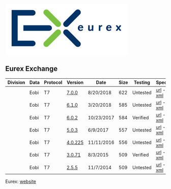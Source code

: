 ![Eurex](https://github.com/Open-Markets-Initiative/Directory/blob/master/Logos/Eurex.png)


## Eurex Exchange

|Division | Data | Protocol | Version | Date | Size | Testing | Specification|
|--- | --- | --- | --- | --- | --- | --- | ---|
| | Eobi | T7 | [7.0.0](https://github.com/Open-Markets-Initiative/c-structs/blob/master/Eurex/Eurex.Eobi.T7.v7.0.0.h "Eurex Exchange 7.0.0 C Structs") | 8/20/2018 | 622 | Untested | [url](http://www.eurexchange.com/exchange-en/technology/t7/system-documentation/release7 "Protocol specification") - [pdf](https://github.com/Open-Markets-Initiative/Directory/blob/master/Specifications/Eurex/Eurex.Eobi.T7.v7.0.0.pdf "Specification manual") - [xml](https://github.com/Open-Markets-Initiative/Directory/blob/master/Specifications/Eurex/Eurex.Eobi.T7.v7.0.0.xml "Specification xml")|
| | Eobi | T7 | [6.1.0](https://github.com/Open-Markets-Initiative/c-structs/blob/master/Eurex/Eurex.Eobi.T7.v6.1.0.h "Eurex Exchange 6.1.0 C Structs") | 3/20/2018 | 585 | Untested | [url](https://www.eurexchange.com/exchange-en/technology/t7/system-documentation "Protocol specification") - [pdf](https://github.com/Open-Markets-Initiative/Directory/blob/master/Specifications/Eurex/Eurex.Eobi.T7.v6.1.0.pdf "Specification manual") - [xml](https://github.com/Open-Markets-Initiative/Directory/blob/master/Specifications/Eurex/Eurex.Eobi.T7.v6.1.0.xml "Specification xml")|
| | Eobi | T7 | [6.0.2](https://github.com/Open-Markets-Initiative/c-structs/blob/master/Eurex/Eurex.Eobi.T7.v6.0.2.h "Eurex Exchange 6.0.2 C Structs") | 10/23/2017 | 584 | Verified | [url](https://www.eurexchange.com/exchange-en/technology/t7/system-documentation "Protocol specification") - [pdf](https://github.com/Open-Markets-Initiative/Directory/blob/master/Specifications/Eurex/Eurex.Eobi.T7.v6.0.2.pdf "Specification manual") - [xml](https://github.com/Open-Markets-Initiative/Directory/blob/master/Specifications/Eurex/Eurex.Eobi.T7.v6.0.2.xml "Specification xml")|
| | Eobi | T7 | [5.0.3](https://github.com/Open-Markets-Initiative/c-structs/blob/master/Eurex/Eurex.Eobi.T7.v5.0.3.h "Eurex Exchange 5.0.3 C Structs") | 6/9/2017 | 557 | Untested | [url](https://www.eurexchange.com/exchange-en/technology/t7/system-documentation "Protocol specification") - [pdf](https://github.com/Open-Markets-Initiative/Directory/blob/master/Specifications/Eurex/Eurex.Eobi.T7.v5.0.3.pdf "Specification manual") - [xml](https://github.com/Open-Markets-Initiative/Directory/blob/master/Specifications/Eurex/Eurex.Eobi.T7.v5.0.3.xml "Specification xml")|
| | Eobi | T7 | [4.0.225](https://github.com/Open-Markets-Initiative/c-structs/blob/master/Eurex/Eurex.Eobi.T7.v4.0.225.h "Eurex Exchange 4.0.225 C Structs") | 11/11/2016 | 556 | Untested | [url](https://www.eurexchange.com/exchange-en/technology/t7/system-documentation "Protocol specification") - [pdf](https://github.com/Open-Markets-Initiative/Directory/blob/master/Specifications/Eurex/Eurex.Eobi.T7.v4.0.225.pdf "Specification manual") - [xml](https://github.com/Open-Markets-Initiative/Directory/blob/master/Specifications/Eurex/Eurex.Eobi.T7.v4.0.225.xml "Specification xml")|
| | Eobi | T7 | [3.0.71](https://github.com/Open-Markets-Initiative/c-structs/blob/master/Eurex/Eurex.Eobi.T7.v3.0.71.h "Eurex Exchange 3.0.71 C Structs") | 8/3/2015 | 509 | Verified | [url](https://www.eurexchange.com/exchange-en/technology/t7/system-documentation "Protocol specification") - [pdf](https://github.com/Open-Markets-Initiative/Directory/blob/master/Specifications/Eurex/Eurex.Eobi.T7.v3.0.71.pdf "Specification manual") - [xml](https://github.com/Open-Markets-Initiative/Directory/blob/master/Specifications/Eurex/Eurex.Eobi.T7.v3.0.71.xml "Specification xml")|
| | Eobi | T7 | [2.5.5](https://github.com/Open-Markets-Initiative/c-structs/blob/master/Eurex/Eurex.Eobi.T7.v2.5.5.h "Eurex Exchange 2.5.5 C Structs") | 11/7/2014 | 509 | Untested | [url](https://www.eurexchange.com/exchange-en/technology/t7/system-documentation "Protocol specification") - [pdf](https://github.com/Open-Markets-Initiative/Directory/blob/master/Specifications/Eurex/Eurex.Eobi.T7.v2.5.5.pdf "Specification manual") - [xml](https://github.com/Open-Markets-Initiative/Directory/blob/master/Specifications/Eurex/Eurex.Eobi.T7.v2.5.5.xml "Specification xml")|


Eurex: [website](https://www.eurexchange.com "Go to Eurex Exchange")

